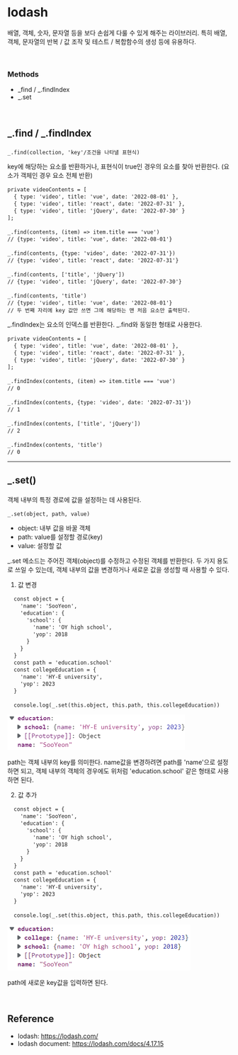 # lodash

배열, 객체, 숫자, 문자열 등을 보다 손쉽게 다룰 수 있게 해주는 라이브러리. 특히 배열, 객체, 문자열의 반복 / 값 조작 및 테스트 / 복합함수의 생성 등에 유용하다.

<br>

### Methods
- <a path="#find">_find / _.findIndex</a>
- <a path="#set">_.set</a>

<br>

## <p id="find">_.find / _.findIndex</p>

```
_.find(collection, 'key'/조건을 나타낼 표현식)
```
key에 해당하는 요소를 반환하거나,
표현식이 true인 경우의 요소를 찾아 반환한다. (요소가 객체인 경우 요소 전체 반환)

```
private videoContents = [
  { type: 'video', title: 'vue', date: '2022-08-01' },
  { type: 'video', title: 'react', date: '2022-07-31' },
  { type: 'video', title: 'jQuery', date: '2022-07-30' }
];

_.find(contents, (item) => item.title === 'vue')
// {type: 'video', title: 'vue', date: '2022-08-01'}

_.find(contents, {type: 'video', date: '2022-07-31'})
// {type: 'video', title: 'react', date: '2022-07-31'}

_.find(contents, ['title', 'jQuery'])
// {type: 'video', title: 'jQuery', date: '2022-07-30'}

_.find(contents, 'title')
// {type: 'video', title: 'vue', date: '2022-08-01'}
// 두 번째 자리에 key 값만 쓰면 그에 해당하는 맨 처음 요소만 출력된다.
```

_.findIndex는 요소의 인덱스를 반환한다. _.find와 동일한 형태로 사용한다.

```
private videoContents = [
  { type: 'video', title: 'vue', date: '2022-08-01' },
  { type: 'video', title: 'react', date: '2022-07-31' },
  { type: 'video', title: 'jQuery', date: '2022-07-30' }
];

_.findIndex(contents, (item) => item.title === 'vue')
// 0

_.findIndex(contents, {type: 'video', date: '2022-07-31'})
// 1

_.findIndex(contents, ['title', 'jQuery'])
// 2

_.findIndex(contents, 'title')
// 0
```

----


## <p id="set">_.set()</p>

객체 내부의 특정 경로에 값을 설정하는 데 사용된다.

```
_.set(object, path, value)
```

- object: 내부 값을 바꿀 객체
- path: value를 설정할 경로(key)
- value: 설정할 값

_.set 메소드는 주어진 객체(object)를 수정하고 수정된 객체를 반환한다.
두 가지 용도로 쓰일 수 있는데, 객체 내부의 값을 변경하거나 새로운 값을 생성할 때 사용할 수 있다.

1. 값 변경

```
  const object = {
    'name': 'SooYeon',
    'education': {
      'school': {
        'name': 'OY high school',
        'yop': 2018
      }
    }
  }
  const path = 'education.school'
  const collegeEducation = {
    'name': 'HY-E university',
    'yop': 2023
  }

  console.log(_.set(this.object, this.path, this.collegeEducation))
```
<img src="../imgs/lodash_set.png">

path는 객체 내부의 key를 의미한다. name값을 변경하려면 path를 'name'으로 설정하면 되고, 객체 내부의 객체의 경우에도 위처럼 'education.school' 같은 형태로 사용하면 된다.

2. 값 추가

```
  const object = {
    'name': 'SooYeon',
    'education': {
      'school': {
        'name': 'OY high school',
        'yop': 2018
      }
    }
  }
  const path = 'education.school'
  const collegeEducation = {
    'name': 'HY-E university',
    'yop': 2023
  }

  console.log(_.set(this.object, this.path, this.collegeEducation))
```
<img src="../imgs/lodash_set_2.png">

path에 새로운 key값을 입력하면 된다.

<br>

## Reference

- lodash: https://lodash.com/
- lodash document: https://lodash.com/docs/4.17.15

